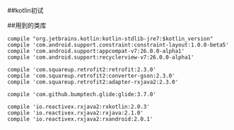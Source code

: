 ##kotlin初试

##用到的类库
 
    compile "org.jetbrains.kotlin:kotlin-stdlib-jre7:$kotlin_version"
    compile 'com.android.support.constraint:constraint-layout:1.0.0-beta5'
    compile 'com.android.support:appcompat-v7:26.0.0-alpha1'
    compile 'com.android.support:recyclerview-v7:26.0.0-alpha1'

    compile 'com.squareup.retrofit2:retrofit:2.3.0'
    compile 'com.squareup.retrofit2:converter-gson:2.3.0'
    compile 'com.squareup.retrofit2:adapter-rxjava2:2.3.0'

    compile 'com.github.bumptech.glide:glide:3.7.0'

    compile 'io.reactivex.rxjava2:rxkotlin:2.0.3'
    compile 'io.reactivex.rxjava2:rxjava:2.1.0'
    compile 'io.reactivex.rxjava2:rxandroid:2.0.1'

